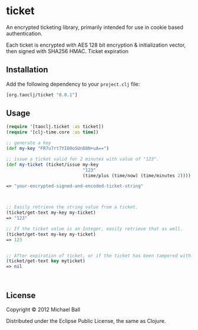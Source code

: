 # ticket

An encrypted ticketing library, primarily intended for use in cookie based authentication.

Each ticket is encrypted with AES 128 bit encryption & initialization vector, then signed with SHA256 HMAC. Ticket expiration 

## Installation

Add the following dependency to your `project.clj` file:

```clojure
[org.taoclj/ticket "0.0.1"]
```


## Usage

```clojure
(require '[taoclj.ticket :as ticket])
(require '[clj-time.core :as time])

;; generate a key
(def my-key "FR7u7rt7YI60oSUnD8N+uA==")

;; issue a ticket valid for 2 minutes with value of "123".
(def my-ticket (ticket/issue my-key 
                             "123" 
                             (time/plus (time/now) (time/minutes 2))))

=> "your-encrypted-signed-and-encoded-ticket-string"



;; Easily retrieve the string value from a ticket. 
(ticket/get-text my-key my-ticket)
=> "123"

;; If the ticket value is an Integer, easily retrieve that as well. 
(ticket/get-text my-key my-ticket)
=> 123


;; After expiration of ticket, or if the ticket has been tampered with...
(ticket/get-text key myticket)
=> nil




```






## License

Copyright © 2012 Michael Ball

Distributed under the Eclipse Public License, the same as Clojure.